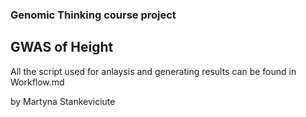 ### Genomic Thinking course project
## GWAS of Height


All the script used for anlaysis and generating results can be found in Workflow.md  
  
by Martyna Stankeviciute
